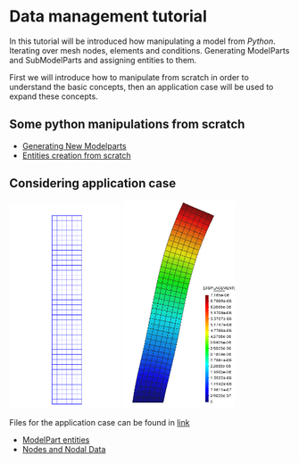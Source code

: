 # Data management tutorial

In this tutorial will be introduced how manipulating a model from *Python*. Iterating over mesh nodes, elements and conditions. Generating ModelParts and SubModelParts and assigning entities to them.

First we will introduce how to manipulate from scratch in order to understand the basic concepts, then an application case will be used to expand these concepts.

## Some python manipulations from scratch

- [Generating New Modelparts](https://github.com/KratosMultiphysics/Kratos/wiki/ModelPart-and-SubModelPart)
- [Entities creation from scratch](https://github.com/KratosMultiphysics/Kratos/wiki/Entities-creation-from-scratch)

## Considering application case

<img src="https://raw.githubusercontent.com/KratosMultiphysics/Documentation/master/Wiki_files/workshop_2019_tutorials/data_management_tutorial/mesh.png" alt="drawing" width="200"/> <img src="https://raw.githubusercontent.com/KratosMultiphysics/Documentation/master/Wiki_files/workshop_2019_tutorials/data_management_tutorial/deformation.png" alt="drawing" width="200"/>

Files for the application case can be found in [link](https://github.com/KratosMultiphysics/Documentation/tree/master/Workshops_files/Kratos_Workshop_2019/Sources/3_data_management)

- [ModelPart entities](https://github.com/KratosMultiphysics/Kratos/wiki/ModelPart-entities)
- [Nodes and Nodal Data](https://github.com/KratosMultiphysics/Kratos/wiki/Nodes-and-Nodal-Data)